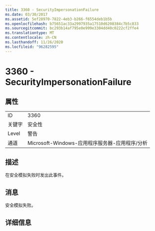 ```yaml
---
title: 3360 - SecurityImpersonationFailure
ms.date: 03/30/2017
ms.assetid: 5ef28970-7822-4eb3-b266-f6554deb1b5b
ms.openlocfilehash: b75651ac33a2997935a17510d6208384c7b5c833
ms.sourcegitcommit: bc293b14af795e0e999e3304dd40c0222cf2ffe4
ms.translationtype: MT
ms.contentlocale: zh-CN
ms.lasthandoff: 11/26/2020
ms.locfileid: "96282595"
---
```

# <a name="3360---securityimpersonationfailure"></a>3360 - SecurityImpersonationFailure

## <a name="properties"></a>属性  
  
|||  
|-|-|  
|ID|3360|  
|关键字|安全性|  
|Level|警告|  
|通道|Microsoft-Windows-应用程序服务器-应用程序/分析|  
  
## <a name="description"></a>描述  

 在安全模拟失败时发出此事件。  
  
## <a name="message"></a>消息  

 安全模拟失败。  
  
## <a name="details"></a>详细信息
